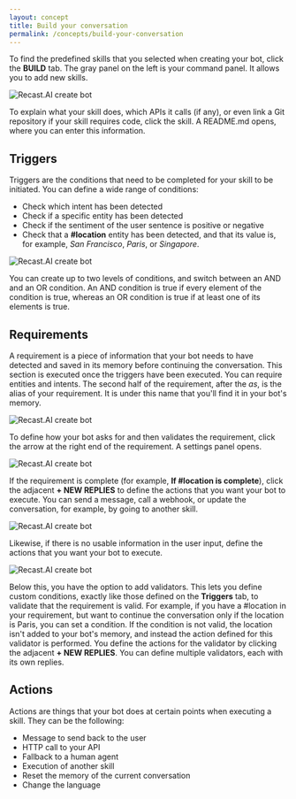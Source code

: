 ```yaml
---
layout: concept
title: Build your conversation
permalink: /concepts/build-your-conversation
---
```


To find the predefined skills that you selected when creating your bot, click the **BUILD** tab.
The gray panel on the left is your command panel. It allows you to add new skills.

![Recast.AI create bot](https://cdn.recast.ai/man/introduction/builder-workplace.png)

To explain what your skill does, which APIs it calls (if any), or even link a Git repository if your skill requires code, click the skill. A README.md opens, where you can enter this information.

## Triggers

Triggers are the conditions that need to be completed for your skill to be initiated. You can define a wide range of conditions:

* Check which intent has been detected
* Check if a specific entity has been detected
* Check if the sentiment of the user sentence is positive or negative
* Check that a **#location** entity has been detected, and that its value is, for example, *San Francisco*, *Paris*, or *Singapore*.

![Recast.AI create bot](https://cdn.recast.ai/man/recast-ai-trigger-1.png)

You can create up to two levels of conditions, and switch between an AND and an OR condition.
An AND condition is true if every element of the condition is true, whereas an OR condition is true if at least one of its elements is true.

## Requirements

A requirement is a piece of information that your bot needs to have detected and saved in its memory before continuing the conversation. This section is executed once the triggers have been executed.
You can require entities and intents. The second half of the requirement, after the *as*, is the alias of your requirement. It is under this name that you'll find it in your bot's memory.

![Recast.AI create bot](https://cdn.recast.ai/man/recast-ai-requirement-1.png)

To define how your bot asks for and then validates the requirement, click the arrow at the right end of the requirement. A settings panel opens.

![Recast.AI create bot](https://cdn.recast.ai/man/recast-ai-requirement-2.png)

If the requirement is complete (for example, **If #location is complete**), click the adjacent **+ NEW REPLIES** to define the actions that you want your bot to execute. You can send a message, call a webhook, or update the conversation, for example, by going to another skill.

![Recast.AI create bot](https://cdn.recast.ai/man/recast-ai-requirement-4.png)

Likewise, if there is no usable information in the user input, define the actions that you want your bot to execute.

![Recast.AI create bot](https://cdn.recast.ai/man/recast-ai-requirement-3.png)

Below this, you have the option to add validators. This lets you define custom conditions, exactly like those defined on the **Triggers** tab, to validate that the requirement is valid. For example, if you have a #location in your requirement, but want to continue the conversation only if the location is Paris, you can set a condition. If the condition is not valid, the location isn't added to your bot's memory, and instead the action defined for this validator is performed. You define the actions for the validator by clicking the adjacent **+ NEW REPLIES**. You can define multiple validators, each with its own replies.

## Actions

Actions are things that your bot does at certain points when executing a skill. They can be the following:

* Message to send back to the user
* HTTP call to your API
* Fallback to a human agent
* Execution of another skill
* Reset the memory of the current conversation
* Change the language


